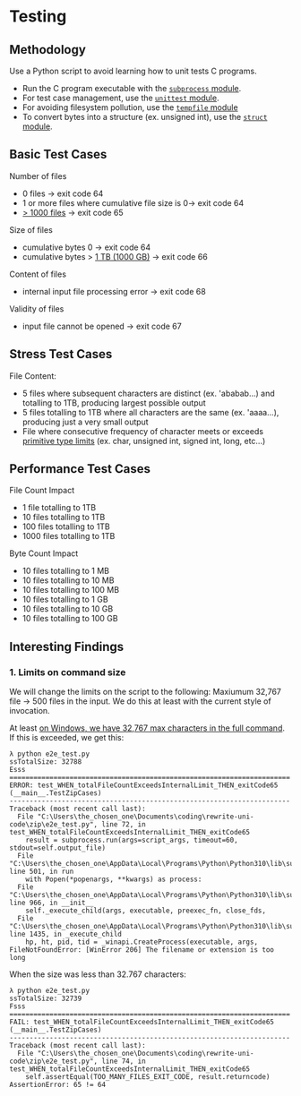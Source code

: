 # Testing

## Methodology

Use a Python script to avoid learning how to unit tests C programs.
- Run the C program executable with the [`subprocess` module](https://docs.python.org/3/library/subprocess.html).
- For test case management, use the [`unittest` module](https://docs.python.org/3/library/unittest.html).
- For avoiding filesystem pollution, use the [`tempfile` module](https://docs.python.org/3/library/tempfile.html)
- To convert bytes into a structure (ex. unsigned int), use the [`struct` module](https://docs.python.org/3/library/struct.html).

## Basic Test Cases

Number of files
- 0 files -> exit code 64
- 1 or more files where cumulative file size is 0-> exit code 64
- [> 1000 files](https://stackoverflow.com/questions/3724369/limit-on-the-number-of-arguments-to-main-in-c) -> exit code 65

Size of files
- cumulative bytes 0 -> exit code 64
- cumulative bytes > [1 TB (1000 GB)](https://en.wikipedia.org/wiki/Byte#Multiple-byte_units) -> exit code 66

Content of files
- internal input file processing error -> exit code 68

Validity of files
- input file cannot be opened -> exit code 67

## Stress Test Cases

File Content:
- 5 files where subsequent characters are distinct (ex. 'ababab...) and totalling to 1TB, producing largest possible output
- 5 files totalling to 1TB where all characters are the same (ex. 'aaaa...), producing just a very small output
- File where consecutive frequency of character meets or exceeds [primitive type limits](https://en.wikipedia.org/wiki/C_data_types) (ex. char, unsigned int, signed int, long, etc...)

## Performance Test Cases 

File Count Impact
- 1 file totalling to 1TB
- 10 files totalling to 1TB 
- 100 files totalling to 1TB
- 1000 files totalling to 1TB

Byte Count Impact
- 10 files totalling to 1 MB
- 10 files totalling to 10 MB
- 10 files totalling to 100 MB
- 10 files totalling to 1 GB
- 10 files totalling to 10 GB
- 10 files totalling to 100 GB

## Interesting Findings

### 1. Limits on command size 

We will change the limits on the script to the following: Maxiumum 32,767 file -> 500 files in the input. We do this at least with the current style of invocation.

At least [on Windows, we have 32,767 max characters in the full command](https://learn.microsoft.com/en-us/windows/win32/api/processthreadsapi/nf-processthreadsapi-createprocessa). If this is exceeded, we get this:

```shell
λ python e2e_test.py
ssTotalSize: 32788
Esss
======================================================================
ERROR: test_WHEN_totalFileCountExceedsInternalLimit_THEN_exitCode65 (__main__.TestZipCases)
----------------------------------------------------------------------
Traceback (most recent call last):
  File "C:\Users\the_chosen_one\Documents\coding\rewrite-uni-code\zip\e2e_test.py", line 72, in test_WHEN_totalFileCountExceedsInternalLimit_THEN_exitCode65
    result = subprocess.run(args=script_args, timeout=60, stdout=self.output_file)
  File "C:\Users\the_chosen_one\AppData\Local\Programs\Python\Python310\lib\subprocess.py", line 501, in run
    with Popen(*popenargs, **kwargs) as process:
  File "C:\Users\the_chosen_one\AppData\Local\Programs\Python\Python310\lib\subprocess.py", line 966, in __init__
    self._execute_child(args, executable, preexec_fn, close_fds,
  File "C:\Users\the_chosen_one\AppData\Local\Programs\Python\Python310\lib\subprocess.py", line 1435, in _execute_child
    hp, ht, pid, tid = _winapi.CreateProcess(executable, args,
FileNotFoundError: [WinError 206] The filename or extension is too long
```

When the size was less than 32.767 characters:

```shell
λ python e2e_test.py
ssTotalSize: 32739
Fsss
======================================================================
FAIL: test_WHEN_totalFileCountExceedsInternalLimit_THEN_exitCode65 (__main__.TestZipCases)
----------------------------------------------------------------------
Traceback (most recent call last):
  File "C:\Users\the_chosen_one\Documents\coding\rewrite-uni-code\zip\e2e_test.py", line 74, in test_WHEN_totalFileCountExceedsInternalLimit_THEN_exitCode65
    self.assertEqual(TOO_MANY_FILES_EXIT_CODE, result.returncode)
AssertionError: 65 != 64
```
